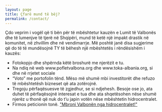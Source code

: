 ```yaml
---
layout: page
title: Çfarë mund të bëj?
permalink: /contact/
---
```


Çdo veprim i vogël që ti bën për të mbështetur kauzën e Lumit të Valbonës dhe të lumenjve të tjerë në Shqipëri, mund të ketë një impakt drastik në komunitet, në zhvillim dhe në vendimarrje. Më poshtë janë disa sugjerime që do të të mundësojnë TY të bëhesh një mbështetës i rëndësishëm i kauzës:
<ul>
  <li>Fotokopjo dhe shpërnda këtë broshurë me njerëzit e tu.</li>
  <li>Na ndiq në web www.pofletvalbona.org dhe www.toka-albania.org, si dhe në rrjetet sociale</li>
<li>“Voto” me portofolin tënd. Mëso më shumë mbi investitorët dhe refuzo të mbështetësh bizneset që ata zotërojnë.</li>
<li>Tregoju përfaqësuesve të zgjedhur, se si ndjehesh. Besoje ose jo, ata duhet të përfaqësojnë interesat e tua dhe ata shqetësohen nëse shumë njerëz u thonë që nuk do t’u japin votën nëse mbështetin hidrocentralet.</li>
  <li>Firmos peticionin tonë. <a href="http://toka-albania.org/petition-to-save-valbona-valley-np-from-hydropower/" targe="_blank">"Mbroni Valbonën nga hidrocentralet!"</a>
  

